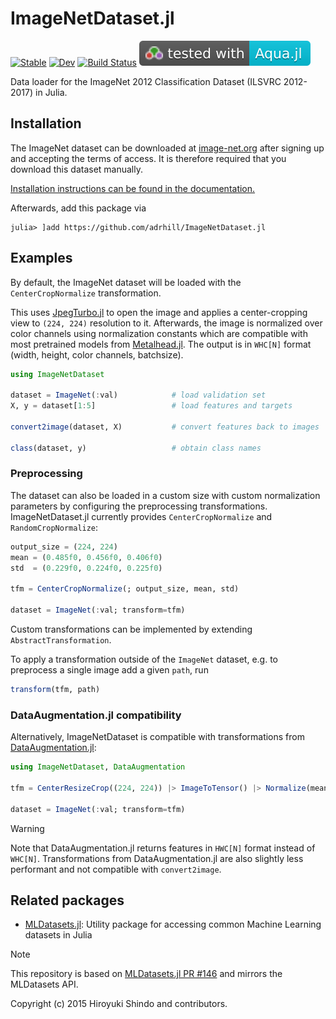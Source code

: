 # ImageNetDataset.jl

[![Stable](https://img.shields.io/badge/docs-stable-blue.svg)](https://adrhill.github.io/ImageNetDataset.jl/stable/)
[![Dev](https://img.shields.io/badge/docs-dev-blue.svg)](https://adrhill.github.io/ImageNetDataset.jl/dev/)
[![Build Status](https://github.com/adrhill/ImageNetDataset.jl/actions/workflows/CI.yml/badge.svg?branch=main)](https://github.com/adrhill/ImageNetDataset.jl/actions/workflows/CI.yml?query=branch%3Amain)
[![Aqua](https://raw.githubusercontent.com/JuliaTesting/Aqua.jl/master/badge.svg)](https://github.com/JuliaTesting/Aqua.jl)

Data loader for the ImageNet 2012 Classification Dataset (ILSVRC 2012-2017) in Julia.

## Installation 

The ImageNet dataset can be downloaded at [image-net.org](https://image-net.org/) 
after signing up and accepting the terms of access.
It is therefore required that you download this dataset manually.

[Installation instructions can be found in the documentation.](https://adrhill.github.io/ImageNetDataset.jl/dev/installation/)

Afterwards, add this package via
```julia-repl
julia> ]add https://github.com/adrhill/ImageNetDataset.jl
```

## Examples
By default, the ImageNet dataset will be loaded with the `CenterCropNormalize` transformation.

This uses [JpegTurbo.jl](https://github.com/JuliaIO/JpegTurbo.jl) to open the image
and applies a center-cropping view to `(224, 224)` resolution to it.
Afterwards, the image is normalized over color channels using normalization constants 
which are compatible with most pretrained models from [Metalhead.jl](https://github.com/FluxML/Metalhead.jl).
The output is in `WHC[N]` format (width, height, color channels, batchsize).

```julia
using ImageNetDataset

dataset = ImageNet(:val)            # load validation set
X, y = dataset[1:5]                 # load features and targets

convert2image(dataset, X)           # convert features back to images

class(dataset, y)                   # obtain class names
```

### Preprocessing
The dataset can also be loaded in a custom size with custom normalization parameters
by configuring the preprocessing transformations.
ImageNetDataset.jl currently provides `CenterCropNormalize` and `RandomCropNormalize`:

```julia
output_size = (224, 224)
mean = (0.485f0, 0.456f0, 0.406f0)
std  = (0.229f0, 0.224f0, 0.225f0)

tfm = CenterCropNormalize(; output_size, mean, std)

dataset = ImageNet(:val; transform=tfm)
```

Custom transformations can be implemented by extending `AbstractTransformation`.

To apply a transformation outside of the `ImageNet` dataset,
e.g. to preprocess a single image add a given `path`, run

```julia
transform(tfm, path)
```

### DataAugmentation.jl compatibility
Alternatively, ImageNetDataset is compatible with transformations from 
[DataAugmentation.jl](https://github.com/FluxML/DataAugmentation.jl/):

```julia
using ImageNetDataset, DataAugmentation

tfm = CenterResizeCrop((224, 224)) |> ImageToTensor() |> Normalize(mean, std)

dataset = ImageNet(:val; transform=tfm)
```

> [!WARNING]
> Note that DataAugmentation.jl returns features in `HWC[N]` format instead of `WHC[N]`.
> Transformations from DataAugmentation.jl are also slightly less performant
> and not compatible with `convert2image`. 

## Related packages

* [MLDatasets.jl](https://github.com/JuliaML/MLDatasets.jl): Utility package for accessing common Machine Learning datasets in Julia

> [!NOTE]
> This repository is based on [MLDatasets.jl PR #146](https://github.com/JuliaML/MLDatasets.jl/pull/146)
> and mirrors the MLDatasets API.
>
> Copyright (c) 2015 Hiroyuki Shindo and contributors.
